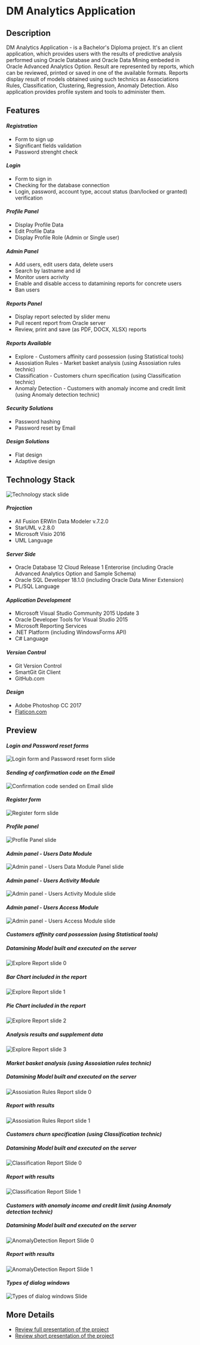 # DM Analytics Application
## Description
DM Analytics Application - is a Bachelor's Diploma project. It's an client application, which provides users with the results of predictive analysis performed using Oracle Database and Oracle Data Mining embeded in Oracle Advanced Analytics Option. Result are represented by reports, which can be reviewed, printed or saved in one of the available formats. Reports display result of models obtained using such technics as Associations Rules, Classification, Clustering, Regression, Anomaly Detection. Also application provides profile system and tools to administer them.
## Features
#### *Registration*
* Form to sign up
* Significant fields validation
* Password strenght check
#### *Login*
* Form to sign in
* Сhecking for the database connection
* Login, password, account type, accout status (ban/locked or granted) verification
#### *Profile Panel*
* Display Profile Data
* Edit Profile Data
* Display Profile Role (Admin or Single user)
#### *Admin Panel*
* Add users, edit users data, delete users
* Search by  lastname and id
* Monitor users acrivity
* Enable and disable access to datamining reports for concrete users
* Ban users
#### *Reports Panel*
* Display report selected by slider menu
* Pull recent report from Oracle server
* Review, print and save (as PDF, DOCX, XLSX) reports
#### *Reports Available*
* Explore - Customers affinity card possession (using Statistical tools)
* Assosiation Rules - Market basket analysis (using Assosiation rules technic)
* Classification - Customers churn specification (using Classification technic)
* Anomaly Detection - Customers with anomaly income and credit limit (using Anomaly detection technic)
#### *Security Solutions*
* Password hashing
* Password reset by Email
#### *Design Solutions*
* Flat design
* Adaptive design
## Technology Stack
![Technology stack slide](https://github.com/smoukiDev/DiplomaRepo/blob/develop/DiplomaClient/Preview%20Screenshots/TechStack.jpg?raw=true)
#### *Projection*
* All Fusion ERWin Data Modeler v.7.2.0 
* StarUML v.2.8.0
* Microsoft Visio 2016
* UML Language
#### *Server Side*
* Oracle Database 12 Cloud Release 1 Enterorise (including Oracle Advanced Analytics Option and Sample Schema)
* Oracle SQL Developer 18.1.0 (including Oracle Data Miner Extension)
* PL/SQL Language
#### *Application Development*
* Microsoft Visual Studio Community 2015 Update 3
* Oracle Developer Tools for Visual Studio 2015
* Microsoft Reporting Services
* .NET Platform (including WindowsForms API)
* C# Language
#### *Version Control*
* Git Version Control
* SmartGit Git Client
* GitHub.com
#### *Design*
* Adobe Photoshop CC 2017
* [Flaticon.com](https://www.flaticon.com "Go to Flaticon web-page")
## Preview
#### *Login and Password reset forms*
![Login form and Password reset form slide](https://github.com/smoukiDev/DiplomaRepo/blob/develop/DiplomaClient/Preview%20Screenshots/Login%20&%20PassReset.jpg?raw=true)
#### *Sending of confirmation code on the Email*
![Confirmation code sended on Email slide](https://github.com/smoukiDev/DiplomaRepo/blob/develop/DiplomaClient/Preview%20Screenshots/Gmail%20Password%20Reset.png?raw=true)
#### *Register form*
![Register form slide](https://github.com/smoukiDev/DiplomaRepo/blob/develop/DiplomaClient/Preview%20Screenshots/RegisterForm.jpg?raw=true)
#### *Profile panel*
![Profile Panel slide](https://github.com/smoukiDev/DiplomaRepo/blob/develop/DiplomaClient/Preview%20Screenshots/ProfilePanel.jpg?raw=true)
#### *Admin panel - Users Data Module*
![Admin panel - Users Data Module Panel slide](https://github.com/smoukiDev/DiplomaRepo/blob/develop/DiplomaClient/Preview%20Screenshots/AdminPanel%20-%20UserData.jpg?raw=true)
#### *Admin panel - Users Activity Module*
![Admin panel - Users Activity Module slide](https://github.com/smoukiDev/DiplomaRepo/blob/develop/DiplomaClient/Preview%20Screenshots/AdminPanel%20-%20UserActivity.jpg?raw=true)
#### *Admin panel - Users Access Module*
![Admin panel - Users Access Module slide](https://github.com/smoukiDev/DiplomaRepo/blob/develop/DiplomaClient/Preview%20Screenshots/AdminPanel%20-%20UserModels.jpg?raw=true)
#### *Customers affinity card possession (using Statistical tools)* 
##### Datamining Model built and executed on the server
![Explore Report slide 0](https://github.com/smoukiDev/DiplomaRepo/blob/develop/DiplomaClient/OracleDMModels/AppUse/AffenityCardExplore.png?raw=true)
##### Bar Chart included in the report
![Explore Report slide 1](https://github.com/smoukiDev/DiplomaRepo/blob/develop/DiplomaClient/Preview%20Screenshots/Explore%20Report%20Part1.jpg?raw=true)
##### Pie Chart included in the report
![Explore Report slide 2](https://github.com/smoukiDev/DiplomaRepo/blob/develop/DiplomaClient/Preview%20Screenshots/Explore%20Report%20Part2.jpg?raw=true)
##### Analysis results and supplement data
![Explore Report slide 3](https://github.com/smoukiDev/DiplomaRepo/blob/develop/DiplomaClient/Preview%20Screenshots/Explore%20Report%20Part3.jpg?raw=true)
#### *Market basket analysis (using Assosiation rules technic)*
##### Datamining Model built and executed on the server
![Assosiation Rules Report slide 0](https://github.com/smoukiDev/DiplomaRepo/blob/develop/DiplomaClient/OracleDMModels/AppUse/MarketBasket2.png?raw=true)
##### Report with results
![Assosiation Rules Report slide 1](https://github.com/smoukiDev/DiplomaRepo/blob/develop/DiplomaClient/Preview%20Screenshots/Assosiation%20Rules%20Report.jpg?raw=true)
#### *Customers churn specification (using Classification technic)*
##### Datamining Model built and executed on the server
![Classification Report Slide 0](https://github.com/smoukiDev/DiplomaRepo/blob/develop/DiplomaClient/OracleDMModels/AppUse/CustomerLoyalty.png?raw=true)
##### Report with results
![Classification Report Slide 1](https://github.com/smoukiDev/DiplomaRepo/blob/develop/DiplomaClient/Preview%20Screenshots/Classification%20Report.jpg?raw=true)
#### *Customers with anomaly income and credit limit (using Anomaly detection technic)*
##### Datamining Model built and executed on the server
![AnomalyDetection Report Slide 0](https://github.com/smoukiDev/DiplomaRepo/blob/develop/DiplomaClient/OracleDMModels/AppUse/AnomalyCustomers.png?raw=true)
##### Report with results
![AnomalyDetection Report Slide 1](https://github.com/smoukiDev/DiplomaRepo/blob/develop/DiplomaClient/Preview%20Screenshots/AnomalyDetection%20Report.jpg?raw=true)
#### *Types of dialog windows*
![Types of dialog windows Slide](https://github.com/smoukiDev/DiplomaRepo/blob/develop/DiplomaClient/Preview%20Screenshots/DialogsTypes.jpg?raw=true)
## More Details
* [Review full presentation of the project](https://drive.google.com/open?id=1utGZGATALaM9p5iMmTth2Mlp4qeuMsGz)
* [Review short presentation of the project](https://drive.google.com/open?id=1UqyqxHpWB699r8xIA6tCC6sLubnOEwFp)
